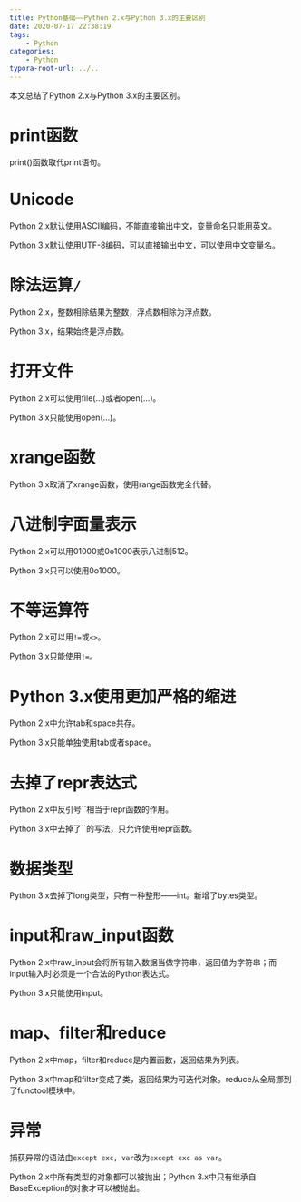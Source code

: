 ```yaml
---
title: Python基础——Python 2.x与Python 3.x的主要区别
date: 2020-07-17 22:38:19
tags:
	- Python
categories:
	- Python
typora-root-url: ../..
---
```


本文总结了Python 2.x与Python 3.x的主要区别。

<!--more-->

# print函数

print()函数取代print语句。

# Unicode

Python 2.x默认使用ASCII编码，不能直接输出中文，变量命名只能用英文。

Python 3.x默认使用UTF-8编码，可以直接输出中文，可以使用中文变量名。

# 除法运算`/`

Python 2.x，整数相除结果为整数，浮点数相除为浮点数。

Python 3.x，结果始终是浮点数。

# 打开文件

Python 2.x可以使用file(...)或者open(...)。

Python 3.x只能使用open(...)。

# xrange函数

Python 3.x取消了xrange函数，使用range函数完全代替。

# 八进制字面量表示

Python 2.x可以用01000或0o1000表示八进制512。

Python 3.x只可以使用0o1000。

# 不等运算符

Python 2.x可以用`!=`或`<>`。

Python 3.x只能使用`!=`。

# Python 3.x使用更加严格的缩进

Python 2.x中允许tab和space共存。

Python 3.x只能单独使用tab或者space。

# 去掉了repr表达式

Python 2.x中反引号``相当于repr函数的作用。

Python 3.x中去掉了``的写法，只允许使用repr函数。

# 数据类型

Python 3.x去掉了long类型，只有一种整形——int。新增了bytes类型。

# input和raw_input函数

Python 2.x中raw_input会将所有输入数据当做字符串，返回值为字符串；而input输入时必须是一个合法的Python表达式。

Python 3.x只能使用input。

# map、filter和reduce

Python 2.x中map，filter和reduce是内置函数，返回结果为列表。

Python 3.x中map和filter变成了类，返回结果为可迭代对象。reduce从全局挪到了functool模块中。

# 异常

捕获异常的语法由`except exc, var`改为`except exc as var`。

Python 2.x中所有类型的对象都可以被抛出；Python 3.x中只有继承自BaseException的对象才可以被抛出。